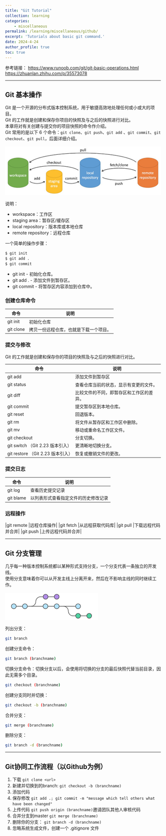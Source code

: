 ```yaml
---
title: "Git Tutorial"
collection: learning
categories:
    - miscellaneous
permalink: /learning/miscellaneous/github/
excerpt: 'Tutorials about basic git command.'
date: 2024-4-24
author_profile: true
toc: true
---
```


参考链接： 
https://www.runoob.com/git/git-basic-operations.html
https://zhuanlan.zhihu.com/p/35573078

--------------
## Git 基本操作
Git 是一个开源的分布式版本控制系统，用于敏捷高效地处理任何或小或大的项目。  
Git 的工作就是创建和保存你项目的快照及与之后的快照进行对比。  
本章将对有关创建与提交你的项目快照的命令作介绍。  
Git 常用的是以下 6 个命令：`git clone`、`git push`、`git add` 、`git commit`、`git checkout`、`git pull`，后面详细介绍。  
<br/><img src='/assets/images/gitbasic.png'>

说明： 
* workspace：工作区
* staging area：暂存区/缓存区
* local repository：版本库或本地仓库
* remote repository：远程仓库

一个简单的操作步骤：
```bash
$ git init    
$ git add .    
$ git commit  
```
* git init - 初始化仓库。
* git add . - 添加文件到暂存区。
* git commit - 将暂存区内容添加到仓库中。

### 创建仓库命令

|命令|说明|  
|----|----|
|git init|初始化仓库|
|git clone|拷贝一份远程仓库，也就是下载一个项目。|

### 提交与修改
Git 的工作就是创建和保存你的项目的快照及与之后的快照进行对比。

|命令|说明|  
|----|----|
|git add	|添加文件到暂存区|
|git status	|查看仓库当前的状态，显示有变更的文件。|
|git diff	|比较文件的不同，即暂存区和工作区的差异。|
|git commit	|提交暂存区到本地仓库。|
|git reset	|回退版本。|
|git rm	|将文件从暂存区和工作区中删除。|
|git mv	|移动或重命名工作区文件。|
|git checkout	|分支切换。|
|git switch （Git 2.23 版本引入）|	更清晰地切换分支。|
|git restore （Git 2.23 版本引入）|	恢复或撤销文件的更改。|

 
### 提交日志

|命令|说明|  
|----|----|
|git log	|查看历史提交记录|
|git blame <file>	|以列表形式查看指定文件的历史修改记录|

### 远程操作
|git remote	|远程仓库操作|
|git fetch	|从远程获取代码库|
|git pull	|下载远程代码并合并|
|git push	|上传远程代码并合并|

-------
## Git 分支管理
几乎每一种版本控制系统都以某种形式支持分支，一个分支代表一条独立的开发线。  
使用分支意味着你可以从开发主线上分离开来，然后在不影响主线的同时继续工作。  
<br/><img src='/assets/images/gitbranch.png'>

列出分支：
```bash
git branch 
```
创建分支命令：
```bash
git branch (branchname)
```
切换分支命令：切换分支以后，会使用将切换的分支的最后快照代替当前目录，因此无需多个目录。
```bash 
git checkout (branchname)
```
创建分支同时并切换：
```bash 
git checkout -b (branchname)
```
合并分支：
```bash
git merge (branchname)
```
删除分支：
```bash
git branch -d (branchname)
```

-----------------------

## Git协同工作流程（以Github为例）
1. 下载 `git clone <url>`
2. 新建并切换到的branch: `git checkout -b (branchname)`
3. 添加代码
4. 保存修改 `git add .; git commit -m "message which tell others what have been changed"`
5. 上传代码 `git push origin (branchname)`邀请团队其他人审核代码
6. 合并分支到master  `git merge (branchname)`
7. 删除你的分支： `git branch -d (branchname)`
8. 忽略系统生成文件，创建一个 .gitignore 文件
